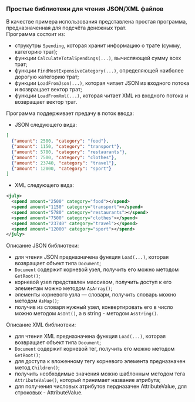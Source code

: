 ### Простые библиотеки для чтения JSON/XML файлов
В качестве примера использования представлена простая программа, предназначенная для подсчёта денежных трат. <br />
Программа состоит из:
* струкутры `Spending`, которая хранит информацию о трате (сумму, категорию трат); 
* функции `CalculateTotalSpendings(...)`, вычисляющей сумму всех трат;
* функции `FindMostExpensiveCategory(...)`, определяющей наиболее дорогую категорию трат;
* функции `LoadFromJson(...)`, которая читает JSON из входного потока и возвращает вектор трат;
* функции `LoadFromXml(...)`, которая читает XML из входного потока и возвращает вектор трат.

Программа поддерживает предачу в поток ввода:
- JSON следующего вида:
```json
[
  {"amount": 2500, "category": "food"},
  {"amount": 1150, "category": "transport"},
  {"amount": 5780, "category": "restaurants"},
  {"amount": 7500, "category": "clothes"},
  {"amount": 23740, "category": "travel"},
  {"amount": 12000, "category": "sport"}
]
```
- XML следующего вида:
```xml
<july>
  <spend amount="2500" category="food"></spend>
  <spend amount="1150" category="transport"></spend>
  <spend amount="5780" category="restaurants"></spend>
  <spend amount="7500" category="clothes"></spend>
  <spend amount="23740" category="travel"></spend>
  <spend amount="12000" category="sport"></spend>
</july>
```
Описание JSON библиотеки:
* для чтения JSON предназначена функция `Load(...)`, которая возвращает объект типа `Document`;
* `Document` содержит корневой узел, получить его можно методом `GetRoot()`;
* корневой узел представлен массивом, получить доступ к его элементам можно методом `AsArray()`;
* элементы корневого узла — словари, получить словарь можно методом `AsMap()`;
* получив из словаря нужный узел, конвертировать его в число можно методом `AsInt()`, а в string - методом `AsString()`.
  
Описание XML библиотеки:
* для чтения XML предназначена функция `Load(...)`, которая возвращает объект типа `Document`;
* `Document` содержит корневой тег, получить его можно методом `GetRoot()`;
* для доступа к вложенному тегу корневого элемента предназначен метод `Children()`;
* получить необходимые значения можно шаблонным методом тега `AttributeValue()`, который принимает название атрибута;
* для получения числовых атрибутов пердназачен AttributeValue<int>, для строковых - AttributeValue<string>.
